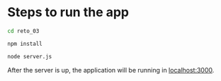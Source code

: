 # Steps to run the app
```bash
cd reto_03
```
```bash
npm install
```
```bash
node server.js
```

After the server is up, the application will be running in [localhost:3000](http://localhost:3000/).
